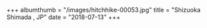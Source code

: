 +++
albumthumb = "/images/hitchhike-00053.jpg"
title = "Shizuoka Shimada , JP"
date = "2018-07-13"
+++

